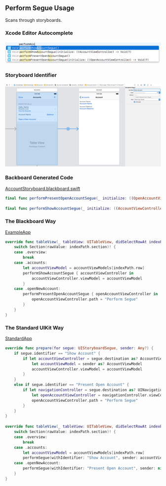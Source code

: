 ## Perform Segue Usage

Scans through storyboards.

### Xcode Editor Autocomplete

![Autocomplete Perform Segue](Images/AutocompletePerformSegue.png)

### Storyboard Identifier

![Show Account Segue](Images/StoryboardShowAccountSegue.png)

### Backboard Generated Code

[AccountStoryboard.blackboard.swift](/ExampleApp/Source/Generated/AccountStoryboard.blackboard.swift)

```swift
final func performPresentOpenAccountSegue(_ initialize: ((OpenAccountViewController) -> Void)? = nil)

final func performShowAccountSegue(_ initialize: ((AccountViewController) -> Void)? = nil)
```

### The Blackboard Way

[ExampleApp](/ExampleApp/Source/AccountsTableViewController.swift#L88)
```swift
override func tableView(_ tableView: UITableView, didSelectRowAt indexPath: IndexPath) {
    switch Section(rawValue: indexPath.section)! {
    case .overview:
        break
    case .accounts:
        let accountViewModel = accountViewModels[indexPath.row]
        performShowAccountSegue { accountViewController in
            accountViewController.viewModel = accountViewModel
        }
    case .openNewAccount:
        performPresentOpenAccountSegue { openAccountViewController in
            openAccountViewController.path = "Perform Segue"
        }
    }
}
```

### The Standard UIKit Way

[StandardApp](/StandardApp/Source/AccountsTableViewController.swift#L103)
```swift
override func prepare(for segue: UIStoryboardSegue, sender: Any?) {
    if segue.identifier == "Show Account" {
        if let accountViewController = segue.destination as? AccountViewController {
            let accountViewModel = sender as? AccountViewModel
            accountViewController.viewModel = accountViewModel
        }
    }
    else if segue.identifier == "Present Open Account" {
        if let navigationController = segue.destination as? UINavigationController,
            let openAccountViewController = navigationController.viewControllers.first as? OpenAccountViewController {
            openAccountViewController.path = "Perform Segue"
        }
    }
}

override func tableView(_ tableView: UITableView, didSelectRowAt indexPath: IndexPath) {
    switch Section(rawValue: indexPath.section)! {
    case .overview:
        break
    case .accounts:
        let accountViewModel = accountViewModels[indexPath.row]
        performSegue(withIdentifier: "Show Account", sender: accountViewModel)
    case .openNewAccount:
        performSegue(withIdentifier: "Present Open Account", sender: nil)
    }
}
```
